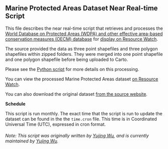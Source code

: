 ## Marine Protected Areas Dataset Near Real-time Script
This file describes the near real-time script that retrieves and processes the [World Database on Protected Areas (WDPA) and other effective area-based conservation measures (OECM) database](http://www.protectedplanet.net/) for [display on Resource Watch](https://resourcewatch.org/data/explore/483c87c7-8724-4758-b8f0-a536b3a8f8a9).

The source provided the data as three point shapefiles and three polygon shapefiles within zipped folders. They were merged into one point shapefile and one polygon shapefile before being uploaded to Carto.

Please see the [Python script](https://github.com/resource-watch/nrt-scripts/blob/master/bio_007b_nrt_rw0_marine_protected_areas/contents/src/__init__.py) for more details on this processing.

You can view the processed Marine Protected Areas dataset [on Resource Watch](https://resourcewatch.org/data/explore/483c87c7-8724-4758-b8f0-a536b3a8f8a9).

You can also download the original dataset [from the source website](https://www.protectedplanet.net/en/thematic-areas/marine-protected-areas).

**Schedule**

This script is run monthly. The exact time that the script is run to update the dataset can be found in the the `time.cron` file. This time is in Coordinated Universal Time (UTC), expressed in cron format.


###### Note: This script was originally written by [Yujing Wu](https://www.wri.org/profile/yujing-wu), and is currently maintained by [Yujing Wu](https://www.wri.org/profile/yujing-wu).
 